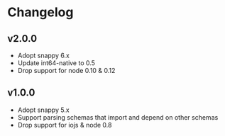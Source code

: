 # Changelog

## v2.0.0

- Adopt snappy 6.x
- Update int64-native to 0.5
- Drop support for node 0.10 & 0.12

## v1.0.0

- Adopt snappy 5.x
- Support parsing schemas that import and depend on other schemas
- Drop support for iojs & node 0.8
